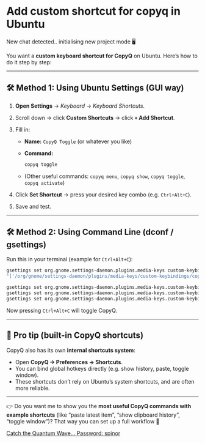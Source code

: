 # Add custom shortcut for copyq in Ubuntu

New chat detected.. initialising new project mode 🖥️

You want a **custom keyboard shortcut for CopyQ** on Ubuntu. Here’s how to do it step by step:

---

## 🛠️ Method 1: Using Ubuntu Settings (GUI way)

1. **Open Settings** → *Keyboard* → *Keyboard Shortcuts*.
2. Scroll down → click **Custom Shortcuts** → click **`+` Add Shortcut**.
3. Fill in:

    * **Name:** `CopyQ Toggle` (or whatever you like)
    * **Command:**

      ```bash
      copyq toggle
      ```
    * (Other useful commands: `copyq menu`, `copyq show`, `copyq toggle`, `copyq activate`)
4. Click **Set Shortcut** → press your desired key combo (e.g. `Ctrl+Alt+C`).
5. Save and test.

---

## 🛠️ Method 2: Using Command Line (dconf / gsettings)

Run this in your terminal (example for `Ctrl+Alt+C`):

```bash
gsettings set org.gnome.settings-daemon.plugins.media-keys custom-keybindings \
"['/org/gnome/settings-daemon/plugins/media-keys/custom-keybindings/copyq/']"

gsettings set org.gnome.settings-daemon.plugins.media-keys.custom-keybinding:/org/gnome/settings-daemon/plugins/media-keys/custom-keybindings/copyq/ name 'CopyQ Toggle'
gsettings set org.gnome.settings-daemon.plugins.media-keys.custom-keybinding:/org/gnome/settings-daemon/plugins/media-keys/custom-keybindings/copyq/ command 'copyq toggle'
gsettings set org.gnome.settings-daemon.plugins.media-keys.custom-keybinding:/org/gnome/settings-daemon/plugins/media-keys/custom-keybindings/copyq/ binding '<Ctrl><Alt>C'
```

Now pressing `Ctrl+Alt+C` will toggle CopyQ.

---

## 🧩 Pro tip (built-in CopyQ shortcuts)

CopyQ also has its own **internal shortcuts system**:

* Open **CopyQ → Preferences → Shortcuts**.
* You can bind global hotkeys directly (e.g. show history, paste, toggle window).
* These shortcuts don’t rely on Ubuntu’s system shortcuts, and are often more reliable.

---

👉 Do you want me to show you the **most useful CopyQ commands with example shortcuts** (like “paste latest item”, “show clipboard history”, “toggle window”)? That way you can set up a full workflow 🚀

[Catch the Quantum Wave... Password: spinor](https://pulsr.co.uk/spinor.html)
